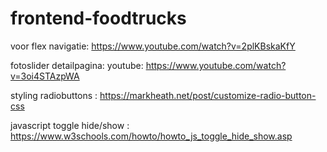 # frontend-foodtrucks

voor flex navigatie:
https://www.youtube.com/watch?v=2plKBskaKfY


fotoslider detailpagina:
youtube: https://www.youtube.com/watch?v=3oi4STAzpWA

styling radiobuttons :
 https://markheath.net/post/customize-radio-button-css 
 
 javascript toggle hide/show :
 https://www.w3schools.com/howto/howto_js_toggle_hide_show.asp
